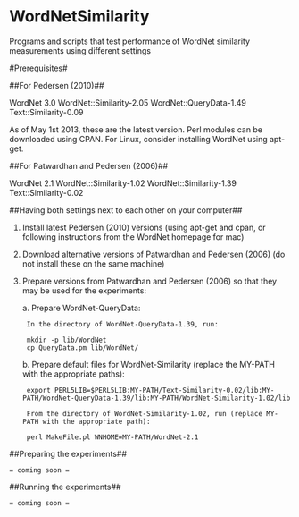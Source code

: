 WordNetSimilarity
=================

Programs and scripts that test performance of WordNet similarity measurements using different settings

#Prerequisites#

##For Pedersen (2010)##

WordNet 3.0
WordNet::Similarity-2.05
WordNet::QueryData-1.49
Text::Similarity-0.09

As of May 1st 2013, these are the latest version. Perl modules can be downloaded using CPAN.
For Linux, consider installing WordNet using apt-get.

##For Patwardhan and Pedersen (2006)##

WordNet 2.1
WordNet::Similarity-1.02
WordNet::Similarity-1.39
Text::Similarity-0.02

##Having both settings next to each other on your computer##

1. Install latest Pedersen (2010) versions (using apt-get and cpan, or following instructions from the WordNet homepage for mac)
2. Download alternative versions of Patwardhan and Pedersen (2006) (do not install these on the same machine)
3. Prepare versions from Patwardhan and Pedersen (2006) so that they may be used for the experiments:

	a. Prepare WordNet-QueryData:

		In the directory of WordNet-QueryData-1.39, run:

		mkdir -p lib/WordNet
		cp QueryData.pm lib/WordNet/
	b. Prepare default files for WordNet-Similarity (replace the MY-PATH with the appropriate paths):

		export PERL5LIB=$PERL5LIB:MY-PATH/Text-Similarity-0.02/lib:MY-PATH/WordNet-QueryData-1.39/lib:MY-PATH/WordNet-Similarity-1.02/lib

	    From the directory of WordNet-Similarity-1.02, run (replace MY-PATH with the appropriate path):

		perl MakeFile.pl WNHOME=MY-PATH/WordNet-2.1

##Preparing the experiments##

	= coming soon =

##Running the experiments##

	= coming soon =
